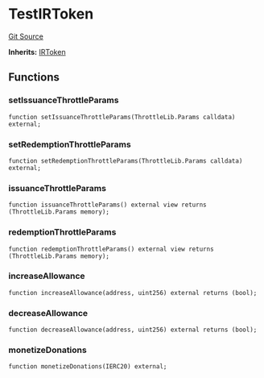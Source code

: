 # TestIRToken
[Git Source](https://github.com/larrythecucumber321/protocol/blob/aabf2c9d4120808940fb3be9193cb66ea71ac351/contracts/interfaces/IRToken.sol)

**Inherits:**
[IRToken](/tools/docgen/src/contracts/interfaces/IRToken.sol/interface.IRToken.md)


## Functions
### setIssuanceThrottleParams


```solidity
function setIssuanceThrottleParams(ThrottleLib.Params calldata) external;
```

### setRedemptionThrottleParams


```solidity
function setRedemptionThrottleParams(ThrottleLib.Params calldata) external;
```

### issuanceThrottleParams


```solidity
function issuanceThrottleParams() external view returns (ThrottleLib.Params memory);
```

### redemptionThrottleParams


```solidity
function redemptionThrottleParams() external view returns (ThrottleLib.Params memory);
```

### increaseAllowance


```solidity
function increaseAllowance(address, uint256) external returns (bool);
```

### decreaseAllowance


```solidity
function decreaseAllowance(address, uint256) external returns (bool);
```

### monetizeDonations


```solidity
function monetizeDonations(IERC20) external;
```


